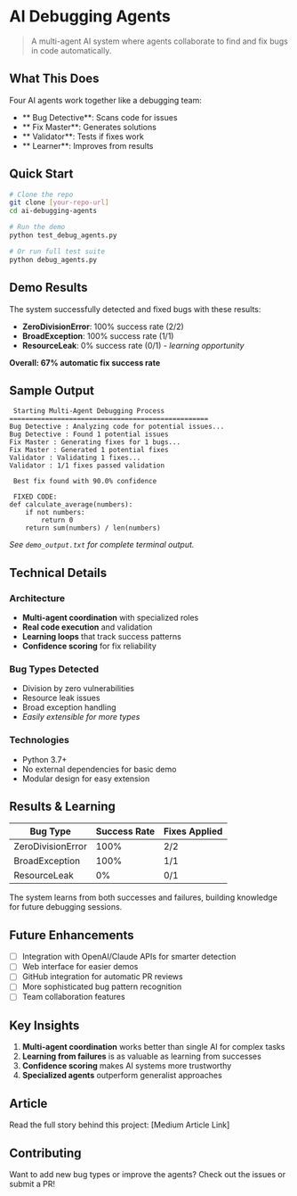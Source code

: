 # AI Debugging Agents 

> A multi-agent AI system where agents collaborate to find and fix bugs in code automatically.

##  What This Does

Four AI agents work together like a debugging team:
- ** Bug Detective**: Scans code for issues
- ** Fix Master**: Generates solutions  
- ** Validator**: Tests if fixes work
- ** Learner**: Improves from results

##  Quick Start

```bash
# Clone the repo
git clone [your-repo-url]
cd ai-debugging-agents

# Run the demo
python test_debug_agents.py

# Or run full test suite
python debug_agents.py
```

##  Demo Results

The system successfully detected and fixed bugs with these results:

- **ZeroDivisionError**: 100% success rate (2/2)
- **BroadException**: 100% success rate (1/1)  
- **ResourceLeak**: 0% success rate (0/1) - *learning opportunity*

**Overall: 67% automatic fix success rate**

##  Sample Output

```
 Starting Multi-Agent Debugging Process
==================================================
Bug Detective : Analyzing code for potential issues...
Bug Detective : Found 1 potential issues
Fix Master : Generating fixes for 1 bugs...
Fix Master : Generated 1 potential fixes
Validator : Validating 1 fixes...
Validator : 1/1 fixes passed validation

 Best fix found with 90.0% confidence

 FIXED CODE:
def calculate_average(numbers):
    if not numbers:
        return 0
    return sum(numbers) / len(numbers)
```

*See `demo_output.txt` for complete terminal output.*

##  Technical Details

### Architecture
- **Multi-agent coordination** with specialized roles
- **Real code execution** and validation
- **Learning loops** that track success patterns
- **Confidence scoring** for fix reliability

### Bug Types Detected
- Division by zero vulnerabilities
- Resource leak issues  
- Broad exception handling
- *Easily extensible for more types*

### Technologies
- Python 3.7+
- No external dependencies for basic demo
- Modular design for easy extension

##  Results & Learning

| Bug Type | Success Rate | Fixes Applied |
|----------|-------------|---------------|
| ZeroDivisionError | 100% | 2/2 |
| BroadException | 100% | 1/1 |
| ResourceLeak | 0% | 0/1 |

The system learns from both successes and failures, building knowledge for future debugging sessions.

##  Future Enhancements

- [ ] Integration with OpenAI/Claude APIs for smarter detection
- [ ] Web interface for easier demos
- [ ] GitHub integration for automatic PR reviews
- [ ] More sophisticated bug pattern recognition
- [ ] Team collaboration features

##  Key Insights

1. **Multi-agent coordination** works better than single AI for complex tasks
2. **Learning from failures** is as valuable as learning from successes  
3. **Confidence scoring** makes AI systems more trustworthy
4. **Specialized agents** outperform generalist approaches

##  Article

Read the full story behind this project: [Medium Article Link]

##  Contributing

Want to add new bug types or improve the agents? Check out the issues or submit a PR!

